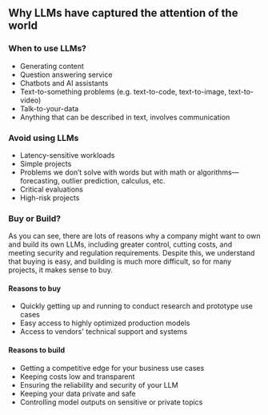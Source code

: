 ## Why LLMs have captured the attention of the world

### When to use LLMs?
- Generating content
- Question answering service
- Chatbots and AI assistants
- Text-to-something problems (e.g. text-to-code, text-to-image, text-to-video)
- Talk-to-your-data
- Anything that can be described in text, involves communication

### Avoid using LLMs
- Latency-sensitive workloads
- Simple projects
- Problems we don’t solve with words but with math or algorithms—forecasting, outlier prediction, calculus, etc.
- Critical evaluations
- High-risk projects

### Buy or Build?
As you can see, there are lots of reasons why a company might want to own and build its own LLMs, including greater control, cutting costs, and meeting security and regulation requirements. Despite this, we understand that buying is easy, and building is much more difficult, so for many projects, it makes sense to buy.

#### Reasons to buy
- Quickly getting up and running to conduct research and prototype use cases
- Easy access to highly optimized production models
- Access to vendors' technical support and systems

#### Reasons to build
- Getting a competitive edge for your business use cases
- Keeping costs low and transparent
- Ensuring the reliability and security of your LLM
- Keeping your data private and safe
- Controlling model outputs on sensitive or private topics